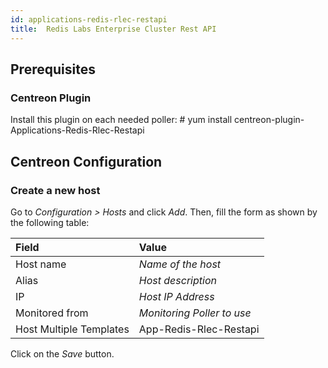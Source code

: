 ```yaml
---
id: applications-redis-rlec-restapi
title:  Redis Labs Enterprise Cluster Rest API
---
```


## Prerequisites

### Centreon Plugin

Install this plugin on each needed poller: \# yum install
centreon-plugin-Applications-Redis-Rlec-Restapi

## Centreon Configuration

### Create a new host

Go to *Configuration \> Hosts* and click *Add*. Then, fill the form as shown by
the following table:

| Field                   | Value                      |
| :---------------------- | :------------------------- |
| Host name               | *Name of the host*         |
| Alias                   | *Host description*         |
| IP                      | *Host IP Address*          |
| Monitored from          | *Monitoring Poller to use* |
| Host Multiple Templates | App-Redis-Rlec-Restapi     |

Click on the *Save* button.